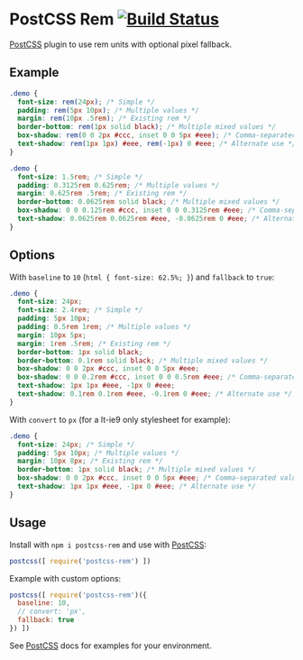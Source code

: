 # PostCSS Rem [![Build Status][ci-img]][ci]

[PostCSS] plugin to use rem units with optional pixel fallback.

[PostCSS]: https://github.com/postcss/postcss
[ci-img]:  https://travis-ci.org/pierreburel/postcss-rem.svg
[ci]:      https://travis-ci.org/pierreburel/postcss-rem

## Example

```scss
.demo {
  font-size: rem(24px); /* Simple */
  padding: rem(5px 10px); /* Multiple values */
  margin: rem(10px .5rem); /* Existing rem */
  border-bottom: rem(1px solid black); /* Multiple mixed values */
  box-shadow: rem(0 0 2px #ccc, inset 0 0 5px #eee); /* Comma-separated values */
  text-shadow: rem(1px 1px) #eee, rem(-1px) 0 #eee; /* Alternate use */
}
```

```css
.demo {
  font-size: 1.5rem; /* Simple */
  padding: 0.3125rem 0.625rem; /* Multiple values */
  margin: 0.625rem .5rem; /* Existing rem */
  border-bottom: 0.0625rem solid black; /* Multiple mixed values */
  box-shadow: 0 0 0.125rem #ccc, inset 0 0 0.3125rem #eee; /* Comma-separated values */
  text-shadow: 0.0625rem 0.0625rem #eee, -0.0625rem 0 #eee; /* Alternate use */
}
```

## Options

With `baseline` to `10` (`html { font-size: 62.5%; }`) and `fallback` to `true`:

```css
.demo {
  font-size: 24px;
  font-size: 2.4rem; /* Simple */
  padding: 5px 10px;
  padding: 0.5rem 1rem; /* Multiple values */
  margin: 10px 5px;
  margin: 1rem .5rem; /* Existing rem */
  border-bottom: 1px solid black;
  border-bottom: 0.1rem solid black; /* Multiple mixed values */
  box-shadow: 0 0 2px #ccc, inset 0 0 5px #eee;
  box-shadow: 0 0 0.2rem #ccc, inset 0 0 0.5rem #eee; /* Comma-separated values */
  text-shadow: 1px 1px #eee, -1px 0 #eee;
  text-shadow: 0.1rem 0.1rem #eee, -0.1rem 0 #eee; /* Alternate use */
}
```

With `convert` to `px` (for a lt-ie9 only stylesheet for example):

```css
.demo {
  font-size: 24px; /* Simple */
  padding: 5px 10px; /* Multiple values */
  margin: 10px 8px; /* Existing rem */
  border-bottom: 1px solid black; /* Multiple mixed values */
  box-shadow: 0 0 2px #ccc, inset 0 0 5px #eee; /* Comma-separated values */
  text-shadow: 1px 1px #eee, -1px 0 #eee; /* Alternate use */
}
```

## Usage

Install with `npm i postcss-rem` and use with [PostCSS]:

```js
postcss([ require('postcss-rem') ])
```

Example with custom options:

```js
postcss([ require('postcss-rem')({
  baseline: 10,
  // convert: 'px',
  fallback: true
}) ])
```

See [PostCSS] docs for examples for your environment.
